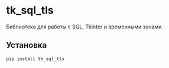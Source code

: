 # tk_sql_tls

Библиотека для работы с SQL, Tkinter и временными зонами.

## Установка

```bash
pip install tk_sql_tls
